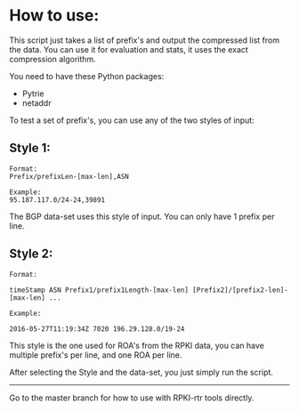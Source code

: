 

# How to use:

This script just takes a list of prefix's and output the compressed list from the data. 
You can use it for evaluation and stats, it uses the exact compression algorithm.

You need to have these Python packages:

 - Pytrie
 - netaddr

To test a set of prefix's, you can use any of the two styles of input:

## Style 1:
```shell
Format:
Prefix/prefixLen-[max-len],ASN

Example:
95.187.117.0/24-24,39891
```

 The BGP data-set uses this style of input.
 You can only have 1 prefix per line.
 
## Style 2:
```shell
Format:

timeStamp ASN Prefix1/prefix1Length-[max-len] [Prefix2]/[prefix2-len]-[max-len] ...

Example:

2016-05-27T11:19:34Z 7020 196.29.128.0/19-24
```
 This style is the one used for ROA's from the RPKI data, you can have multiple prefix's per line, and one ROA per line.

After selecting the Style and the data-set, you just simply run the script.

----
Go to the master branch for how to use with RPKI-rtr tools directly.
